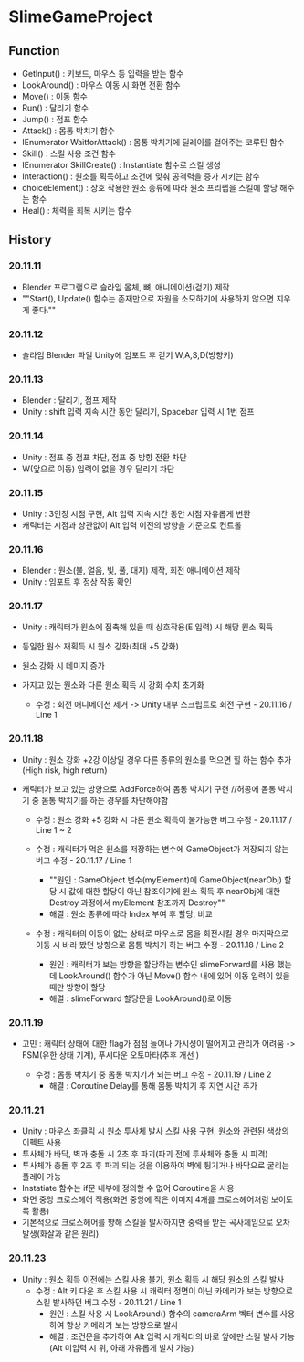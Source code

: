 # SlimeGameProject

## Function

- GetInput() : 키보드, 마우스 등 입력을 받는 함수
- LookAround() : 마우스 이동 시 화면 전환 함수
- Move() : 이동 함수
- Run() : 달리기 함수
- Jump() : 점프 함수
- Attack() : 몸통 박치기 함수
- IEnumerator WaitforAttack() : 몸통 박치기에 딜레이를 걸어주는 코루틴 함수
- Skill() : 스킬 사용 조건 함수
- IEnumerator SkillCreate() : Instantiate 함수로 스킬 생성
- Interaction() : 원소를 획득하고 조건에 맞춰 공격력을 증가 시키는 함수
- choiceElement() : 상호 작용한 원소 종류에 따라 원소 프리펩을 스킬에 할당 해주는 함수
- Heal() : 체력을 회복 시키는 함수

## History
### 20.11.11
 -  Blender 프로그램으로 슬라임 몸체, 뼈, 애니메이션(걷기) 제작 
 -  ""Start(), Update() 함수는 존재만으로 자원을 소모하기에 사용하지 않으면 지우게 좋다.""
### 20.11.12
 - 슬라임 Blender 파일 Unity에 임포트 후 걷기 W,A,S,D(방향키) 
### 20.11.13
 - Blender : 달리기, 점프 제작
 - Unity : shift 입력 지속 시간 동안 달리기, Spacebar 입력 시 1번 점프 
### 20.11.14
 - Unity : 점프 중 점프 차단, 점프 중 방향 전환 차단
 - W(앞으로 이동) 입력이 없을 경우 달리기 차단
### 20.11.15
 - Unity : 3인칭 시점 구현, Alt 입력 지속 시간 동안 시점 자유롭게 변환
 - 캐릭터는 시점과 상관없이 Alt 입력 이전의 방향을 기준으로 컨트롤 
### 20.11.16
 - Blender : 원소(불, 얼음, 빛, 풀, 대지) 제작, 회전 애니메이션 제작 
 - Unity : 임포트 후 정상 작동 확인 
### 20.11.17
 - Unity : 캐릭터가 원소에 접촉해 있을 때 상호작용(E 입력) 시 해당 원소 획득
 - 동일한 원소 재획득 시 원소 강화(최대 +5 강화)
 - 원소 강화 시 데미지 증가
 - 가지고 있는 원소와 다른 원소 획득 시 강화 수치 초기화
 
    * 수정 : 회전 애니메이션 제거 -> Unity 내부 스크립트로 회전 구현 - 20.11.16 / Line 1
### 20.11.18
 - Unity : 원소 강화 +2강 이상일 경우 다른 종류의 원소를 먹으면 힐 하는 함수 추가(High risk, high return)
 - 캐릭터가 보고 있는 방향으로 AddForce하여 몸통 박치기 구현 //허공에 몸통 박치기 중 몸통 박치기를 하는 경우를 차단해야함
 
    * 수정 : 원소 강화 +5 강화 시 다른 원소 획득이 불가능한 버그 수정 - 20.11.17 / Line 1 ~ 2
    
    * 수정 : 캐릭터가 먹은 원소를 저장하는 변수에 GameObject가 저장되지 않는 버그 수정 - 20.11.17 / Line 1
       - ""원인 : GameObject 변수(myElement)에 GameObject(nearObj) 할당 시 값에 대한 할당이 아닌 참조이기에
                  원소 획득 후 nearObj에 대한 Destroy 과정에서 myElement 참조까지 Destroy""
       - 해결 : 원소 종류에 따라 Index 부여 후 할당, 비교
       
    * 수정 : 캐릭터의 이동이 없는 상태로 마우스로 몸을 회전시킬 경우 마지막으로 이동 시 바라 봤던 방향으로
             몸통 박치기 하는 버그 수정 - 20.11.18 / Line 2
       - 원인 : 캐릭터가 보는 방향을 할당하는 변수인 slimeForward를 사용 했는데 LookAround() 함수가 아닌
                Move() 함수 내에 있어 이동 입력이 있을 때만 방향이 할당
       - 해결 : slimeForward 할당문을 LookAround()로 이동
      
### 20.11.19
 - 고민 : 캐릭터 상태에 대한 flag가 점점 늘어나 가시성이 떨어지고 관리가 어려움 -> FSM(유한 상태 기계), 푸시다운 오토마타(추후 개선 )
 
    * 수정 : 몸통 박치기 중 몸통 박치기가 되는 버그 수정 - 20.11.19 / Line 2
       - 해결 : Coroutine Delay를 통해 몸통 박치기 후 지연 시간 추가
### 20.11.21
 - Unity : 마우스 좌클릭 시 원소 투사체 발사 스킬 사용 구현, 원소와 관련된 색상의 이펙트 사용
 - 투사체가 바닥, 벽과 충돌 시 2초 후 파괴(파괴 전에 투사체와 충돌 시 피격)
 - 투사체가 충돌 후 2초 후 파괴 되는 것을 이용하여 벽에 튕기거나 바닥으로 굴리는 플레이 가능
 - Instatiate 함수는 if문 내부에 정의할 수 없어 Coroutine을 사용
 - 화면 중앙 크로스헤어 적용(화면 중앙에 작은 이미지 4개를 크로스헤어처럼 보이도록 활용)
 - 기본적으로 크로스헤어를 향해 스킬을 발사하지만 중력을 받는 곡사체임으로 오차 발생(화살과 같은 원리)
 ### 20.11.23
 - Unity : 원소 획득 이전에는 스킬 사용 불가, 원소 획득 시 해당 원소의 스킬 발사
    * 수정 : Alt 키 다운 후 스킬 사용 시 캐릭터 정면이 아닌 카메라가 보는 방향으로 스킬 발사하던 버그 수정 - 20.11.21 / Line 1
       - 원인 : 스킬 사용 시 LookAround() 함수의 cameraArm 벡터 변수를 사용하여 항상 카메라가 보는 방향으로 발사
       - 해결 : 조건문을 추가하여 Alt 입력 시 캐릭터의 바로 앞에만 스킬 발사 가능(Alt 미입력 시 위, 아래 자유롭게 발사 가능)
